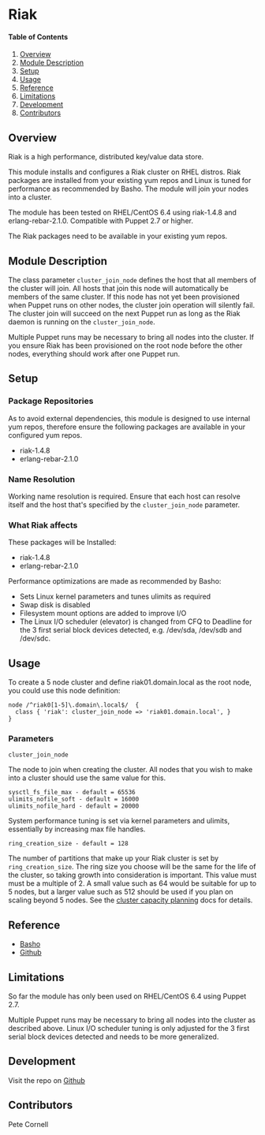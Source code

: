# Riak

#### Table of Contents

1. [Overview](#overview)
2. [Module Description](#module-description)
3. [Setup](#setup)
4. [Usage](#usage)
5. [Reference](#reference)
5. [Limitations](#limitations)
6. [Development](#development)
7. [Contributors](#contributors)

## Overview

Riak is a high performance, distributed key/value data store. 

This module installs and configures a Riak cluster on RHEL distros. Riak packages are installed from your existing yum repos and Linux is tuned for performance as recommended by Basho. The module will join your nodes into a cluster.

The module has been tested on RHEL/CentOS 6.4 using riak-1.4.8 and erlang-rebar-2.1.0. Compatible with Puppet 2.7 or higher.

The Riak packages need to be available in your existing yum repos.

## Module Description

The class parameter `cluster_join_node` defines the host that all members of the cluster will join. All hosts that join this node will automatically be members of the same cluster. If this node has not yet been provisioned when Puppet runs on other nodes, the cluster join operation will silently fail. The cluster join will succeed on the next Puppet run as long as the Riak daemon is running on the `cluster_join_node`.

Multiple Puppet runs may be necessary to bring all nodes into the cluster. If you ensure Riak has been provisioned on the root node before the other nodes, everything should work after one Puppet run.

## Setup

### Package Repositories

As to avoid external dependencies, this module is designed to use internal yum repos, therefore ensure the following packages are available in your configured yum repos.

* riak-1.4.8
* erlang-rebar-2.1.0

### Name Resolution

Working name resolution is required. Ensure that each host can resolve itself and the host that's specified by the `cluster_join_node` parameter.

### What Riak affects

These packages will be Installed:

* riak-1.4.8
* erlang-rebar-2.1.0

Performance optimizations are made as recommended by Basho:

* Sets Linux kernel parameters and tunes ulimits as required
* Swap disk is disabled
* Filesystem mount options are added to improve I/O
* The Linux I/O scheduler (elevator) is changed from CFQ to Deadline for the 3 first serial block devices detected, e.g. /dev/sda, /dev/sdb and /dev/sdc. 
  
## Usage

To create a 5 node cluster and define riak01.domain.local as the
root node, you could use this node definition:

    node /^riak0[1-5]\.domain\.local$/  {
      class { 'riak': cluster_join_node => 'riak01.domain.local', }
    }

### Parameters

    cluster_join_node

The node to join when creating the cluster.  All nodes that
you wish to make into a cluster should use the same value for this.

    sysctl_fs_file_max - default = 65536
    ulimits_nofile_soft - default = 16000
    ulimits_nofile_hard - default = 20000

System performance tuning is set via kernel parameters and ulimits, essentially by increasing max file handles.

    ring_creation_size - default = 128

The number of partitions that make up your Riak cluster is set by `ring_creation_size`. The ring size you choose will be the same for the life of the cluster, so taking growth into consideration is important. This value must must be a multiple of 2. A small value such as 64 would be suitable for up to 5 nodes, but a larger value such as 512 should be used if you plan on scaling beyond 5 nodes. See the [cluster capacity planning](http://docs.basho.com/riak/1.3.1/references/appendices/Cluster-Capacity-Planning/#Ring-Size-Number-of-Partitions) docs for details.

## Reference

* [Basho](http://basho.com)
* [Github](https://github.com/Cornellio/puppet-riak)

## Limitations

So far the module has only been used on RHEL/CentOS 6.4 using Puppet 2.7.

Multiple Puppet runs may be necessary to bring all nodes into the cluster as described above. Linux I/O scheduler tuning is only adjusted for the 3 first serial block devices detected and needs to be more generalized.

## Development

Visit the repo on [Github](https://github.com/Cornellio/puppet-riak)

## Contributors

Pete Cornell
